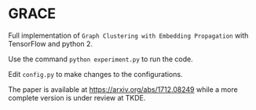 # GRACE
Full implementation of `Graph Clustering with Embedding Propagation` with TensorFlow and python 2.

Use the command `python experiment.py` to run the code.

Edit `config.py` to make changes to the configurations.

The paper is available at https://arxiv.org/abs/1712.08249 while a more complete version is under review at TKDE.

